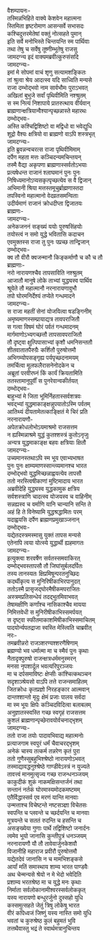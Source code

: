 वैशम्पायनः-  
तस्मिन्नभिहिते वाक्ये केशवेन महात्मना  
स्तिमिता हृष्टरोमाण आसन्सर्वे सभासदः  
कश्चिदुत्तरमेतेषां वक्तुं नोत्सहते पुमान्  
इति सर्वे मनोभिस्ते चिन्तयन्ति स्म पार्थिवाः  
तथा तेषु च सर्वेषु तूष्णीम्भूतेषु राजसु  
जामदग्न्य इदं वाक्यमब्रवीत्कुरुसंसदि  
जामदग्न्यः-  
इमां मे सोपमां वाचं शृणु सत्यामशङ्कितः  
तां श्रुत्वा श्रेय आदत्स्व यदि साध्विति मन्यसे  
राजा दम्भोद्भवो नाम सार्वभौमः पुराऽभवत्  
अखिलां बुभुजे सर्वां पृथिवीमिति नश्श्रुतम्  
स स्म नित्यं निशापाये प्रातरुत्थाय वीर्यवान्  
ब्राह्मणान्क्षत्रियान्वैश्यान्पृच्छन्नास्ते महारथः  
दम्भोद्भवः-  
अस्ति कश्चिद्विशिष्टो वा मद्विधो वा भवेद्युधि  
शूद्रो वैश्यः क्षत्रियो वा ब्राह्मणो वाऽपि शस्त्रभृत्  
जामदग्न्यः-  
इति ब्रुवन्नन्वचरत्स राजा पृथिवीमिमाम्  
दर्पेण महता मत्तः कञ्चिदन्यमचिन्तयन्  
तस्मै वैद्या अकृपणा ब्राह्मणास्सर्वतोऽभयाः  
प्रत्यषेधन्त राजानं श्लाघमानं पुनः पुनः  
निषिध्यमानोऽप्यसकृत्पृच्छत्येव स वै द्विजान्  
अभिमानी श्रिया मत्तस्तमूचुर्ब्राह्मणास्तदा  
तपस्विनो महात्मानो वेदव्रतसमन्विताः  
उदीर्यमाणं राजानं क्रोधदीप्ता द्विजातयः  
ब्राह्मणः-  
जामदग्न्यः-  
अनेकजननं सङ्ख्यं ययोः पुरुषसिंहयोः  
तयोस्त्वं न समो युद्धे भवितासि कदाचन  
एवमुक्तस्स राजा तु पुनः पप्रच्छ तान्द्विजान्  
दम्भोद्भवः-  
क्व तौ वीरौ क्वजन्मानौ किङ्कर्माणौ च कौ च तौ  
ब्राह्मणाः-  
नरो नारायणश्चैव तापसाविति नश्श्रुतम्  
आजातौ मानुषे लोके ताभ्यां युद्ध्यस्व पार्थिव  
श्रूयेते तौ महात्मानौ नरनारायणावुभौ  
तपो घोरमनिर्देश्यं तप्येते गन्धमादने  
जामदग्न्यः-  
स राजा महतीं सेनां योजयित्वा षडङ्गिनीम्  
अमृष्यमाणस्सम्प्रायाद्यत्र तावपराजितौ  
स गत्वा विषमं घोरं पर्वतं गन्धमादनम्  
मार्गमाणोऽभ्यगच्छत्तौ तापसावपराजितौ  
तौ दृष्ट्वा क्षुत्पिपासाभ्यां कृशौ धमनिसन्ततौ  
शीतवातातपैरुग्रैः कर्शितौ पुरुषोत्तमौ  
अभिगम्योपसङ्गृह्य पर्यपृच्छदनामयम्  
तमर्चित्वा मूलफलैरासनेनोदकेन च  
अब्रूतां परवीरघ्नं किं कार्यं क्रियतामिति  
ततस्तामानुपूर्वीं स पुनरेवान्वकीर्तयत्  
दम्भोद्भवः-  
बाहुभ्यां मे जिता भूमिर्निहतास्सर्वशत्रवः  
भवद्भ्यां युद्धमाकाङ्क्षन्नुपयातोऽस्मि पर्वतम्  
आतिथ्यं दीयतामेतत्काङ्क्षितं मे चिरं प्रति  
नरनारायणौ-  
अपेतक्रोधलोभोऽयमाश्रमो राजसत्तम  
न ह्यस्मिन्नाश्रमे युद्धं कुतश्शस्त्रं कुतोऽनृजुः  
अन्यत्र युद्धमाकाङ्क्ष बहवः क्षत्रियाः क्षितौ  
जामदग्न्यः-  
उच्यमानस्तथाऽपि स्म भूय एवाभ्यभाषत  
पुनः पुनः क्षाम्यमाणस्सान्त्व्यमानश्च भारत  
दम्भोद्भवो युद्धमिच्छन्नाह्वयत्येव तापसौ  
ततो नरस्त्विषीकाणां मुष्टिमादाय भारत  
अब्रवीदेहि युद्ध्यस्व युद्धकामुक क्षत्रिय  
सर्वशस्त्राणि चादत्स्व योजयस्व च वाहिनीम्  
सन्नह्यस्व च वर्माणि यानि चान्यानि सन्ति ते  
अहं हि ते विनेष्यामि युद्धश्रद्धामितः परम्  
यदाह्वयसि दर्पेण ब्राह्मणप्रमुखाञ्जनान्  
दम्भोद्भवः-  
यद्येतदस्त्रमस्मासु युक्तं तापस मन्यसे  
एतेनापि त्वया योत्स्ये युद्धार्थी ह्यहमागतः  
जामदग्न्यः-  
इत्युक्त्वा शरवर्षेण सर्वतस्समवाकिरत्  
दम्भोद्भवस्तापसौ तौ जिघांसुर्बलदर्पितः  
तस्य तानस्यतः क्षिप्रमिषून्परतनुच्छिदः  
कदर्थीकृत्य स मुनिरिषीकाभिरपानुदत्  
ततोऽस्मै प्रासृजद्घोरमैषीकमपराजितः  
अस्त्रमप्रतिसन्धेयं तदद्भुतमिवाभवत्  
तेषामक्षीणि कर्णांश्च नासिकाश्चैव मायया  
निमित्तवेधी स मुनिरीषीकाभिस्समर्पयत्  
स दृष्ट्वा स्फीतमाकाशमिषीकाभिस्समाचितम्  
पादयोर्न्यपतद्राजा स्वस्ति मेस्त्विति चाब्रवीत्  
नरः-  
तमब्रवीन्नरो राजञ्शरण्यश्शरणैषिणाम्  
ब्रह्मण्यो भव धर्मात्मा मा च स्मैवं पुनः कृथाः  
नैतादृक्पुरुषो राजन्क्षत्रधर्ममनुस्मरन्  
मनसा नृपशार्दूल भवत्यरिपुरञ्जयः  
मा च दर्पसमाविष्टः क्षेप्सीः कांश्चित्कथञ्चन  
सदृशाञ्श्रेयसो वाऽपि तत्ते राजन्समाहितम्  
जितक्रोधः कृतप्रज्ञो निरहङ्कार आत्मवान्  
दान्तश्शान्तो मृदुः क्षेमं प्रजाः पालय सर्वदा  
मा स्म भूयः क्षिपेः कञ्चिदविदित्वा बलाबलम्  
अनुज्ञातस्स्वस्ति गच्छ स्वगृहं राजसत्तम  
कुशलं ब्राह्मणान्पृच्छेरावयोर्वचनाद्भृशम्  
जामदग्न्यः-  
ततो राजा तयोः पादावभिवाद्य महात्मनोः  
प्रत्याजगाम स्वपुरं धर्मं चैवाचरद्भृशम्  
अनेकं चास्य तत्कर्म तन्नरेण कृतं पुरा  
ततो गुणैस्सुबहुभिश्श्रेष्ठो नारायणोऽभवत्  
तस्माद्यावद्धनुश्श्रेष्ठे गाण्डीवेऽस्त्रं न युज्यते  
तावत्त्वं मानमुत्सृज्य गच्छ राजन्धनञ्जयम्  
काकुदीकं शुकं नाकमक्षिसन्तर्जनं तथा  
सन्तानं नर्तकं घोरमास्यमोदकमष्टमम्  
एतैर्विद्धास्सर्व एव मरणं यान्ति मानवाः  
उन्मत्ताश्च विचेष्टन्ते नष्टसञ्ज्ञा विचेतसः  
स्वपन्ति च प्लवन्ते च च्छर्दयन्ति च मानवाः  
मूत्रयन्ते च सततं रुदन्ति च हसन्ति च  
असङ्ख्येया गुणाः पार्थे तद्विशिष्टो जनार्दनः  
त्वमेव भूयो जानासि कुन्तीपुत्रं धनञ्जयम्  
नरनारायणौ यौ तौ तावेवार्जुनकेशवौ  
विजानीहि महाराज प्रवीरौ पुरुषोत्तमौ  
यद्येतदेवं जानासि न च मामभिशङ्कसे  
आर्यां मतिं समास्थाय शाम्य भारत पाण्डवैः  
अथ चेन्मन्यसे श्रेयो न मे भेदो भवेदिति  
प्रशाम्य भरतश्रेष्ठ मा च युद्धे मनः कृथाः  
निर्माता सर्वलोकानामीश्वरस्सर्वलोककृत्  
यस्य नारायणो बन्धुरर्जुनो दुस्सहो युधि  
कस्समुत्सहते जेतुं त्रिषु लोकेषु भारत  
वीरं कपिध्वजं जिष्णुं यस्य नास्ति समो युधि  
भवतां च कुरुश्रेष्ठ कुलं बहुमतं भुवि  
तत्तथैवास्तु भद्रं ते स्वार्थमत्रानुचिन्तय  
